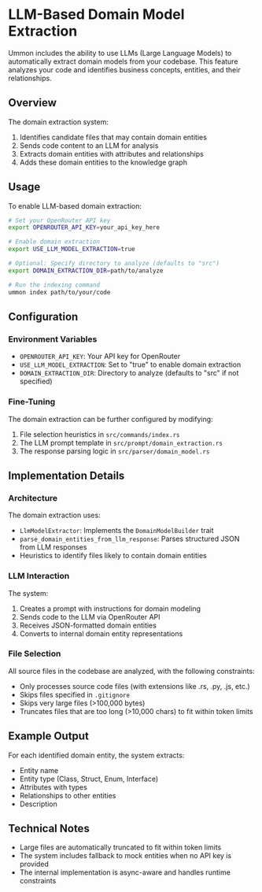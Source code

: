 # LLM-Based Domain Model Extraction

Ummon includes the ability to use LLMs (Large Language Models) to automatically extract domain models from your codebase. This feature analyzes your code and identifies business concepts, entities, and their relationships.

## Overview

The domain extraction system:

1. Identifies candidate files that may contain domain entities
2. Sends code content to an LLM for analysis
3. Extracts domain entities with attributes and relationships
4. Adds these domain entities to the knowledge graph

## Usage

To enable LLM-based domain extraction:

```bash
# Set your OpenRouter API key
export OPENROUTER_API_KEY=your_api_key_here

# Enable domain extraction
export USE_LLM_MODEL_EXTRACTION=true

# Optional: Specify directory to analyze (defaults to "src")
export DOMAIN_EXTRACTION_DIR=path/to/analyze

# Run the indexing command
ummon index path/to/your/code
```

## Configuration

### Environment Variables

- `OPENROUTER_API_KEY`: Your API key for OpenRouter
- `USE_LLM_MODEL_EXTRACTION`: Set to "true" to enable domain extraction
- `DOMAIN_EXTRACTION_DIR`: Directory to analyze (defaults to "src" if not specified)

### Fine-Tuning

The domain extraction can be further configured by modifying:

1. File selection heuristics in `src/commands/index.rs`
2. The LLM prompt template in `src/prompt/domain_extraction.rs`
3. The response parsing logic in `src/parser/domain_model.rs`

## Implementation Details

### Architecture

The domain extraction uses:

- `LlmModelExtractor`: Implements the `DomainModelBuilder` trait
- `parse_domain_entities_from_llm_response`: Parses structured JSON from LLM responses
- Heuristics to identify files likely to contain domain entities

### LLM Interaction

The system:

1. Creates a prompt with instructions for domain modeling
2. Sends code to the LLM via OpenRouter API
3. Receives JSON-formatted domain entities
4. Converts to internal domain entity representations

### File Selection

All source files in the codebase are analyzed, with the following constraints:
- Only processes source code files (with extensions like .rs, .py, .js, etc.)
- Skips files specified in `.gitignore`
- Skips very large files (>100,000 bytes)
- Truncates files that are too long (>10,000 chars) to fit within token limits

## Example Output

For each identified domain entity, the system extracts:

- Entity name
- Entity type (Class, Struct, Enum, Interface)
- Attributes with types
- Relationships to other entities
- Description

## Technical Notes

- Large files are automatically truncated to fit within token limits
- The system includes fallback to mock entities when no API key is provided
- The internal implementation is async-aware and handles runtime constraints